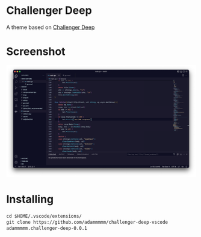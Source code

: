 # Challenger Deep

A theme based on [Challenger Deep](https://challenger-deep-theme.github.io/)

# Screenshot

![screenshot](screenshot.png)

# Installing
```
cd $HOME/.vscode/extensions/
git clone https://github.com/adammmmm/challenger-deep-vscode adammmmm.challenger-deep-0.0.1
```
